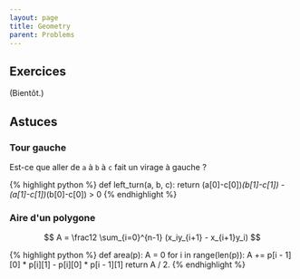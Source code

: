 ```yaml
---
layout: page
title: Geometry
parent: Problems
---
```


## Exercices

(Bientôt.)

## Astuces

### Tour gauche

Est-ce que aller de `a` à `b` à `c` fait un virage à gauche ?

{% highlight python %}
def left_turn(a, b, c):
    return (a[0]-c[0])*(b[1]-c[1]) - (a[1]-c[1])*(b[0]-c[0]) > 0
{% endhighlight %}

### Aire d'un polygone

$$ A = \frac12 \sum_{i=0}^{n-1} (x_iy_{i+1} - x_{i+1}y_i) $$

{% highlight python %}
def area(p):
    A = 0
    for i in range(len(p)):
        A += p[i - 1][0] * p[i][1] - p[i][0] * p[i - 1][1]
    return A / 2.
{% endhighlight %}

